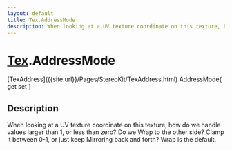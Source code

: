 ```yaml
---
layout: default
title: Tex.AddressMode
description: When looking at a UV texture coordinate on this texture, how do we handle values larger than 1, or less than zero? Do we Wrap to the other side? Clamp it between 0-1, or just keep Mirroring back and forth? Wrap is the default.
---
```

# [Tex]({{site.url}}/Pages/StereoKit/Tex.html).AddressMode

<div class='signature' markdown='1'>
[TexAddress]({{site.url}}/Pages/StereoKit/TexAddress.html) AddressMode{ get set }
</div>

## Description
When looking at a UV texture coordinate on this texture,
how do we handle values larger than 1, or less than zero? Do we
Wrap to the other side? Clamp it between 0-1, or just keep
Mirroring back and forth? Wrap is the default.

